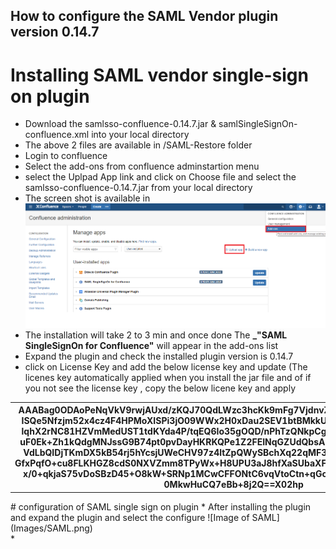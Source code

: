 ## How to configure the SAML Vendor plugin version 0.14.7
# Installing SAML vendor single-sign on plugin
* Download the samlsso-confluence-0.14.7.jar & samlSingleSignOn-confluence.xml into your local directory <br>
* The above 2 files are available in /SAML-Restore folder
* Login to confluence <br>
* Select the add-ons from confluence adminstartion menu <br>
* select the Uplpad App link and click on Choose file and select the samlsso-confluence-0.14.7.jar from your local directory <br>
* The screen shot is available in ![Image of How to add SAML add-on](Images/add-ons.png) <br>
* The installation will take 2 to 3 min and once done The **_"SAML SingleSignOn for Confluence"** will appear in the add-ons list
* Expand the plugin and check the installed plugin version is 0.14.7
* click on License Key and add the below license key and update (The licenes key automatically applied when you install the jar file and of if you not see the license key , copy the below licene key and apply
<table> <tr><th>AAABag0ODAoPeNqVkV9rwjAUxd/zKQJ70QdLWzc3hcKk9mFg7VjdnvZyjbc1kKblJpH57ZdWZX/eD
ISQe5Nfzjm52x4cz4F4HPMoXISPi3jO09WWx2H0xDau2SEV1btBMkkU+sFWaATJzspWJ+UyX/NS6
lqhX2rNC81HZVmMedUST1tdKYda4P/tqEQ6Io35gOQD/nPhTzQNkpCg+FoK1AZZSgj9UyuwmPSaJ
uF0Ek+Zh1kQdgMNJssG9B74pt0pvDayHKRKQPe1Z2FEINqGZUdQbsAlFShP98WA0LTK9cUArALTK
VdLbQIDjTKmDX5kB54rj5hYcsjUWeCHV97z4ltZpQWySBchXq22qMF3sq9O0unqd977jWasoBq0N
GfxPqfO+cu8FLKHGZ8cdS0NXVZmm8TPyWx+H8UPU3aJ8hfXaSUbaXF/7W1PHQ5RpkWeZ2/py3J9q
x/0+qkjaS75vDoSBzD45+O8kW+SRNp1MCwCFFONtC6vqVtoCtn+qGozdh1k0od/AhRfoS0Phs0BS
0MkwHuCQ7eBb+8j2Q==X02hp</th></tr></table>
# configuration of SAML single sign on plugin
* After installing the plugin and expand the plugin and select the configure ![Image of SAML](Images/SAML.png) <br>
* 
